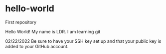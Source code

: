 # hello-world
First repository

Hello World! My name is LDR. I am learning git

02/22/2022
Be sure to have your SSH key set up and that your public key is added to your GitHub account.
